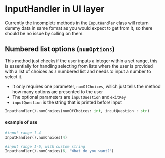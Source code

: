 # InputHandler in UI layer
Currently the incomplete methods in the `InputHandler` class will return dummy data in same format as you would expect to get from it, so there should be no issue by calling on them.

## Numbered list options (`numOptions`)
This method just checks if the user inputs a integer within a set range, this is essentially for handling selecting from lists where the user is provided with a list of choices as a numbered list and needs to input a number to select it.

* It only requires one parameter, `numOfChoices`, which just tells the method how many options are presented to the user
* The optional parameters are `inputQuestion` and `exitKey`
* `inputQuestion` is the string that is printed before input

```python
InputHandler().numChoices(numOfChoices: int, inputQuestion : str)
```
#### example of use
```python
#input range 1-4
InputHandler().numChoices(4) 

#input range 1-6, with custom string
InputHandler().numChoices(6, "What do you want?") 
```